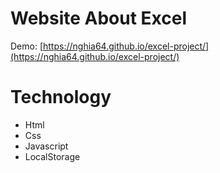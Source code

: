 # Website About Excel

Demo: [https://nghia64.github.io/excel-project/](https://nghia64.github.io/excel-project/)

# Technology

- Html
- Css
- Javascript
- LocalStorage

